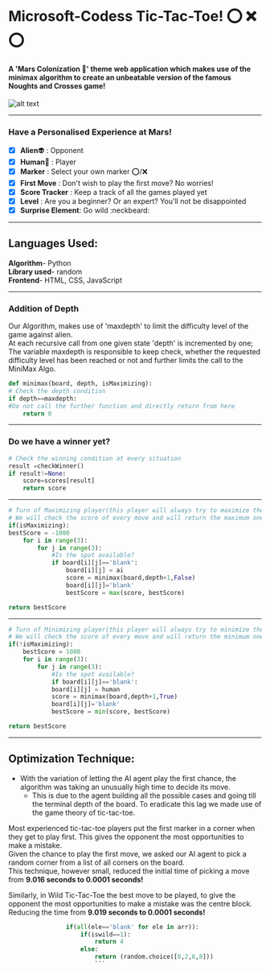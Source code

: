 # Microsoft-Codess Tic-Tac-Toe! ⭕️ ❌ ⭕️  
#### A 'Mars Colonization :volcano:' theme web application which makes use of the minimax algorithm to create an unbeatable version of the famous Noughts and Crosses game!  

![alt text](https://github.com/Anima108/My-Codes/blob/master/src/Mars%20Colonization.jpg "Mars Colonization")  

------------------------------------------------------------------------------------------------------------------------------------------------------------------------------
### Have a Personalised Experience at Mars!  
- [x] **Alien**:alien:  : Opponent    
- [x] **Human**:woman:  : Player  
- [x] **Marker**        : Select your own marker ⭕️/❌  
- [x] **First Move**    : Don't wish to play the first move? No worries!  
- [x] **Score Tracker** : Keep a track of all the games played yet  
- [x] **Level**         : Are you a beginner? Or an expert? You'll not be disappointed  
- [x] **Surprise Element**: Go wild :neckbeard:  

------------------------------------------------------------------------------------------------------------------------------------------------------------------------------

## Languages Used:
**Algorithm**- Python  
**Library used**- random  
**Frontend**- HTML, CSS, JavaScript    

------------------------------------------------------------------------------------------------------------------------------------------------------------------------------

### Addition of Depth  
Our Algorithm, makes use of 'maxdepth' to limit the difficulty level of the game against alien.  
At each recursive call from one given state 'depth' is incremented by one;
The variable maxdepth is responsible to keep check, whether the requested difficulty level has been reached or not and further limits the call to the MiniMax Algo.

```python
def minimax(board, depth, isMaximizing):
# Check the depth condition
if depth==maxdepth:
#Do not call the further function and directly return from here
	return 0
```

------------------------------------------------------------------------------------------------------------------------------------------------------------------------------
### Do we have a winner yet?
```python
# Check the winning condition at every situation
result =checkWinner()
if result!=None:
	score=scores[result]
	return score
``` 
------------------------------------------------------------------------------------------------------------------------------------------------------------------------------
```python
# Turn of Maximizing player(this player will always try to maximize the score)
# We will check the score of every move and will return the maximum one.
if(isMaximizing):
bestScore = -1000
	for i in range(3):
		for j in range(3):
			#Is the spot available?
			if board[i][j]=='blank':
				board[i][j] = ai
				score = minimax(board,depth+1,False)
				board[i][j]='blank'
				bestScore = max(score, bestScore)

return bestScore
```  
------------------------------------------------------------------------------------------------------------------------------------------------------------------------------
```python
# Turn of Minimizing player(this player will always try to minimize the score)
# We will check the score of every move and will return the minimum one.
if(!isMaximizing):
	bestScore = 1000
	for i in range(3):
		for j in range(3):
			#Is the spot available?
			if board[i][j]=='blank':
			board[i][j] = human
			score = minimax(board,depth+1,True)
			board[i][j]='blank'
			bestScore = min(score, bestScore)

return bestScore
```
------------------------------------------------------------------------------------------------------------------------------------------------------------------------------

## Optimization Technique:  
  
- With the variation of letting the AI agent play the first chance, the algorithm was taking an unusually high time to decide its move. 
	- This is due to the agent building all the possible cases and going till the terminal depth of the board. To eradicate this lag we made use of the game theory of tic-tac-toe.  

Most experienced tic-tac-toe players put the first marker in a corner when they get to play first. This gives the opponent the most opportunities to make a mistake.    
Given the chance to play the first move, we asked our AI agent to pick a random corner from a list of all corners on the board.  
This technique, however small, reduced the initial time of picking a move from **9.016 seconds to 0.0001 seconds!**  

Similarly, in Wild Tic-Tac-Toe the best move to be played, to give the opponent the most opportunities to make a mistake was the centre block.   
Reducing the time from **9.019 seconds to 0.0001 seconds!**  

```python
				if(all(ele=='blank' for ele in arr)):
					if(iswild==1):
						return 4
					else:
						return (random.choice([0,2,6,8]))
						``` 

